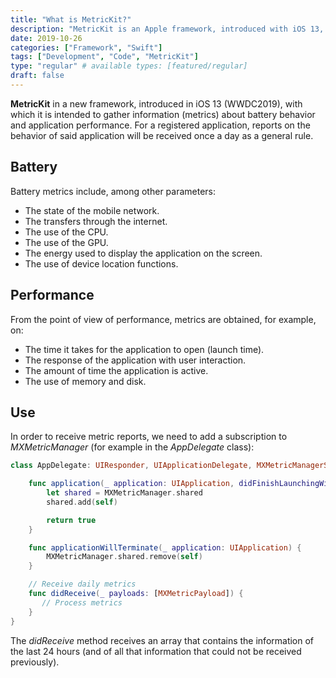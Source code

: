 ```yaml
---
title: "What is MetricKit?"
description: "MetricKit is an Apple framework, introduced with iOS 13, that allows us to obtain information about battery behavior and application performance."
date: 2019-10-26
categories: ["Framework", "Swift"]
tags: ["Development", "Code", "MetricKit"]
type: "regular" # available types: [featured/regular]
draft: false
---
```

**MetricKit** in a new framework, introduced in iOS 13 (WWDC2019), with which it is intended to gather information (metrics) about battery behavior and application performance. For a registered application, reports on the behavior of said application will be received once a day as a general rule.
## Battery

Battery metrics include, among other parameters:

* The state of the mobile network.
* The transfers through the internet.
* The use of the CPU.
* The use of the GPU.
* The energy used to display the application on the screen.
* The use of device location functions.


## Performance

From the point of view of performance, metrics are obtained, for example, on:

* The time it takes for the application to open (launch time).
* The response of the application with user interaction.
* The amount of time the application is active.
* The use of memory and disk.

## Use

In order to receive metric reports, we need to add a subscription to *MXMetricManager* (for example in the *AppDelegate* class):

```swift
class AppDelegate: UIResponder, UIApplicationDelegate, MXMetricManagerSubscriber {

    func application(_ application: UIApplication, didFinishLaunchingWithOptions launchOptions: [UIApplication.LaunchOptionsKey: Any]?) -> Bool {
        let shared = MXMetricManager.shared
        shared.add(self)

        return true
    }

    func applicationWillTerminate(_ application: UIApplication) {
        MXMetricManager.shared.remove(self)
    }

    // Receive daily metrics
    func didReceive(_ payloads: [MXMetricPayload]) {
       // Process metrics
    }
}
```

The *didReceive* method receives an array that contains the information of the last 24 hours (and of all that information that could not be received previously).
